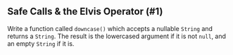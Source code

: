 ## Safe Calls & the Elvis Operator (#1)

Write a function called `downcase()` which accepts a nullable `String` and
returns a `String`. The result is the lowercased argument if it is not `null`,
and an empty `String` if it is.